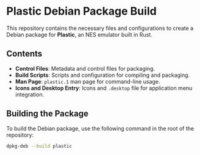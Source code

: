 # Plastic Debian Package Build

This repository contains the necessary files and configurations to create a Debian package for **Plastic**, an NES emulator built in Rust.

## Contents

- **Control Files**: Metadata and control files for packaging.
- **Build Scripts**: Scripts and configuration for compiling and packaging.
- **Man Page**: `plastic.1` man page for command-line usage.
- **Icons and Desktop Entry**: Icons and `.desktop` file for application menu integration.

## Building the Package

To build the Debian package, use the following command in the root of the repository:

```bash
dpkg-deb --build plastic
